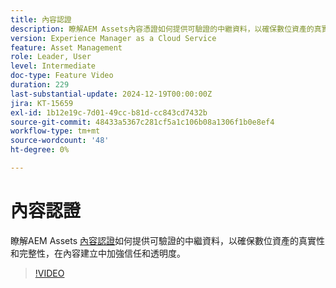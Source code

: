 ```yaml
---
title: 內容認證
description: 瞭解AEM Assets內容憑證如何提供可驗證的中繼資料，以確保數位資產的真實性和完整性。
version: Experience Manager as a Cloud Service
feature: Asset Management
role: Leader, User
level: Intermediate
doc-type: Feature Video
duration: 229
last-substantial-update: 2024-12-19T00:00:00Z
jira: KT-15659
exl-id: 1b12e19c-7d01-49cc-b81d-cc843cd7432b
source-git-commit: 48433a5367c281cf5a1c106b08a1306f1b0e8ef4
workflow-type: tm+mt
source-wordcount: '48'
ht-degree: 0%

---
```



# 內容認證

瞭解AEM Assets [內容認證](https://experienceleague.adobe.com/zh-hant/docs/experience-manager-cloud-service/content/assets/assets-view/content-credentials)如何提供可驗證的中繼資料，以確保數位資產的真實性和完整性，在內容建立中加強信任和透明度。

>[!VIDEO](https://video.tv.adobe.com/v/3441700/?learn=on&enablevpops)
